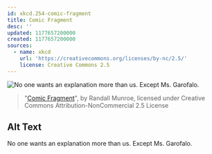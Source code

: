 ```yaml
---
id: xkcd.254-comic-fragment
title: Comic Fragment
desc: ''
updated: 1177657200000
created: 1177657200000
sources:
  - name: xkcd
    url: 'https://creativecommons.org/licenses/by-nc/2.5/'
    license: Creative Commons 2.5
---
```

![No one wants an explanation more than us.  Except Ms. Garofalo.](https://imgs.xkcd.com/comics/comic_fragment.jpg)
> "[Comic Fragment](https://xkcd.com/254/)", by Randall Munroe, licensed under Creative Commons Attribution-NonCommercial 2.5 License

## Alt Text
No one wants an explanation more than us.  Except Ms. Garofalo.
